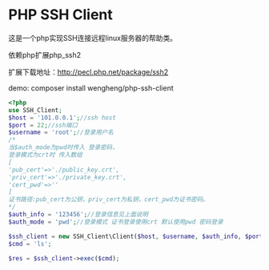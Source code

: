 # PHP SSH Client
这是一个php实现SSH连接远程linux服务器的帮助类。

依赖php扩展php_ssh2

扩展下载地址：http://pecl.php.net/package/ssh2

demo:
composer install wengheng/php-ssh-client
```php
<?php
use SSH_Client;
$host = '101.0.0.1';//ssh host
$port = 22;//ssh端口
$username = 'root';//登录用户名
/*
当$auth_mode为pwd时传入 登录密码，
登录模式为crt时 传入数组
[
'pub_cert'=>'./public_key.crt',
'priv_cert'=>'./private_key.crt',
'cert_pwd'=>''
]
证书路径:pub_cert为公钥，priv_cert为私钥，cert_pwd为证书密码。
*/
$auth_info = '123456';//登录信息见上面说明
$auth_mode = 'pwd';//登录模式 证书登录使用crt 默认使用pwd 密码登录

$ssh_client = new SSH_Client\Client($host, $username, $auth_info, $port, $auth_mode);
$cmd = 'ls';

$res = $ssh_client->exec($cmd);
```